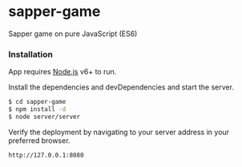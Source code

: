 # sapper-game
Sapper game on pure JavaScript (ES6)

### Installation

App requires [Node.js](https://nodejs.org/) v6+ to run.

Install the dependencies and devDependencies and start the server.

```sh
$ cd sapper-game
$ npm install -d
$ node server/server
```

Verify the deployment by navigating to your server address in your preferred browser.

```sh
http://127.0.0.1:8080
```
